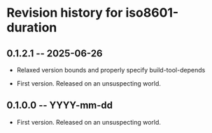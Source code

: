 # Revision history for iso8601-duration

## 0.1.2.1  -- 2025-06-26

* Relaxed version bounds and properly specify build-tool-depends

* First version. Released on an unsuspecting world.
## 0.1.0.0  -- YYYY-mm-dd

* First version. Released on an unsuspecting world.
